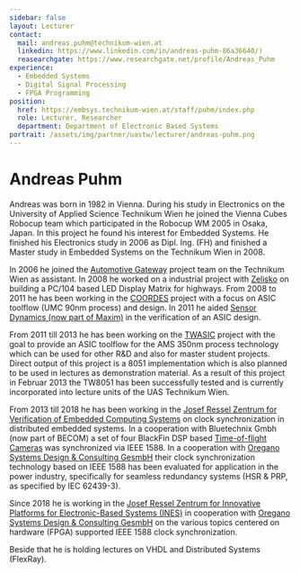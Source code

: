 ```yaml
---
sidebar: false
layout: Lecturer
contact:
  mail: andreas.puhm@technikum-wien.at
  linkedin: https://www.linkedin.com/in/andreas-puhm-86a36640/)
  reasearchgate: https://www.researchgate.net/profile/Andreas_Puhm
experience:
  - Embedded Systems
  - Digital Signal Processing
  - FPGA Programming
position:
  href: https://embsys.technikum-wien.at/staff/puhm/index.php
  role: Lecturer, Researcher
  department: Department of Electronic Based Systems
portrait: /assets/img/partner/uastw/lecturer/andreas-puhm.png
---
```


# Andreas Puhm

Andreas was born in 1982 in Vienna. During his study in Electronics on the University of Applied Science Technikum Wien he joined the Vienna Cubes Robocup team which participated in the Robocup WM 2005 in Osaka, Japan. In this project he found his interest for Embedded Systems.
He finished his Electronics study in 2006 as Dipl. Ing. (FH) and finished a Master study in Embedded Systems on the Technikum Wien in 2008.

<!-- more -->

In 2006 he joined the [Automotive Gateway](http://embsys.technikum-wien.at/projects/coordes/index.php) project team on the Technikum Wien as assistant.
In 2008 he worked on a industrial project with [Zelisko](http://www.zelisko.at) on building a PC/104 based LED Display Matrix for highways.
From 2008 to 2011 he has been working in the [COORDES](http://embsys.technikum-wien.at/projects/coordes/index.php) project with a focus on ASIC toolflow (UMC 90nm process) and design.
In 2011 he aided [Sensor Dynamics (now part of Maxim)](http://www.maxim-ic.com/landing/index.mvp?lpk=129) in the verification of an ASIC design.

From 2011 till 2013 he has been working on the [TWASIC](http://embsys.technikum-wien.at/projects/twasic/index.php) project with the goal to provide an ASIC toolflow for the AMS 350nm process technology which can be used for other R&D and also for master student projects.
Direct output of this project is a 8051 implementation which is also planned to be used in lectures as demonstration material.
As a result of this project in Februar 2013 the TW8051 has been successfully tested and is currently incorporated into lecture units of the UAS Technikum Wien.

From 2013 till 2018 he has been working in the [Josef Ressel Zentrum for Verification of Embedded Computing Systems](http://embsys.technikum-wien.at/projects/vecs/index.php) on clock synchronization in distributed embedded systems.
In a cooperation with Bluetechnix Gmbh (now part of BECOM) a set of four BlackFin DSP based [Time-of-flight Cameras](https://www.becom-group.com/en/becom-systems/3d-time-of-flight-cameras/) was synchronized via IEEE 1588.
In a cooperation with [Oregano Systems Design & Consulting GesmbH](https://www.oreganosystems.at/) their clock synchronization technology based on IEEE 1588 has been evaluated for application in the power industry, specifically for seamless redundancy systems (HSR & PRP, as specified by IEC 62439-3).

Since 2018 he is working in the [Josef Ressel Zentrum for Innovative Platforms for Electronic-Based Systems (INES)](https://embsys.technikum-wien.at/projects/ines/index.php) in cooperation with [Oregano Systems Design & Consulting GesmbH](https://www.oreganosystems.at/) on the various topics centered on hardware (FPGA) supported IEEE 1588 clock synchronization.

Beside that he is holding lectures on VHDL and Distributed Systems (FlexRay).
